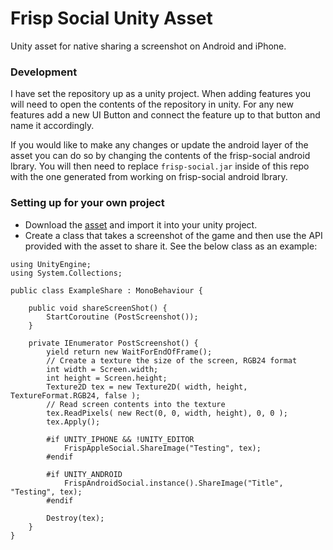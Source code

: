 # Frisp Social Unity Asset
Unity asset for native sharing a screenshot on Android and iPhone.

### Development

I have set the repository up as a unity project. When adding features you will need to open the contents of the repository in unity. For any new features add a new UI Button and connect the feature up to that button and name it accordingly.

If you would like to make any changes or update the android layer of the asset you can do so by changing the contents of the frisp-social android lbrary. You will then need to replace ```frisp-social.jar``` inside of this repo with the one generated from working on frisp-social android lbrary.

### Setting up for your own project

* Download the [asset](https://github.com/frispgames/frisp-social-unity-asset/blob/master/package/frisp-social.unitypackage) and import it into your unity project.
* Create a class that takes a screenshot of the game and then use the API provided with the asset to share it. See the below class as an example:
```CSharp
using UnityEngine;
using System.Collections;

public class ExampleShare : MonoBehaviour {
	
	public void shareScreenShot() {
		StartCoroutine (PostScreenshot());
	}
	
	private IEnumerator PostScreenshot() {    
		yield return new WaitForEndOfFrame();
		// Create a texture the size of the screen, RGB24 format
		int width = Screen.width;
		int height = Screen.height;
		Texture2D tex = new Texture2D( width, height, TextureFormat.RGB24, false );
		// Read screen contents into the texture
		tex.ReadPixels( new Rect(0, 0, width, height), 0, 0 );
		tex.Apply();
		
		#if UNITY_IPHONE && !UNITY_EDITOR
			FrispAppleSocial.ShareImage("Testing", tex);
		#endif
		
		#if UNITY_ANDROID
			FrispAndroidSocial.instance().ShareImage("Title", "Testing", tex);
		#endif
		
		Destroy(tex);
	}
}
```
